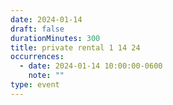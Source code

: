 ```yaml
---
date: 2024-01-14
draft: false
durationMinutes: 300
title: private rental 1 14 24
occurrences:
  - date: 2024-01-14 10:00:00-0600
    note: ""
type: event
---
```

